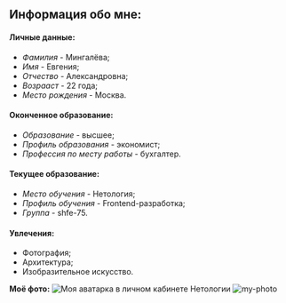 ## Информация обо мне:

#### Личные данные:
- *Фамилия* - Мингалёва; 
- *Имя* - Евгения; 
- *Отчество* - Александровна;
- *Возрааст* - 22 года;
- *Место рождения* - Москва.

#### Оконченное образование:
- *Образование* - высшее;
- *Профиль образования* - экономист;
- *Профессия по месту работы* - бухгалтер. 

#### Текущее образование:
- *Место обучения* - Нетология;
- *Профиль обучения* - Frontend-разработка;
- *Группа* - shfe-75.

#### Увлечения:
- Фотография;
- Архитектура;
- Изобразительное искусство.

**Моё фото:**
![Моя аватарка в личном кабинете Нетологии](blob:https://web.telegram.org/9652214c-59f9-48a9-ac7f-2cddf58bb95c)
![my-photo](https://github.com/GensengG/homework-first-pages/assets/168531024/015012c6-8c9a-49b6-be71-98c63a687857)


